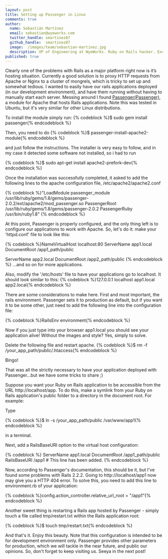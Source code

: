 ```yaml
---
layout: post
title: Setting up Passenger in Linux
comments: true
author:
  name: Sebastián Martínez
  email: sebastian@wyeworks.com
  twitter_handle: smartinez87
  github_handle:  smartinez87
  image:  /images/team/sebastian-martinez.jpg
  description: VP of Engineering at WyeWorks. Ruby on Rails hacker. ExceptionNotification maintainer. Coffee & bacon lover.
published: true
---
```

Clearly one of the problems with Rails as a major platform right now is it’s hosting situation. Currently a good solution is to proxy HTTP requests from Apache or Nginx to a cluster of mongrels, which is tricky to set up and somewhat tedious. I wanted to easily have our rails applications deployed (in our development environment), and have them running without having to manually start each server. Messing around I found [Passenger(Passenger)](https://www.phusionpassenger.com/), a module for Apache that hosts Rails applications. Note this was tested in Ubuntu, but it's very similar for other Linux distributions.

<!--more-->

To install the module simply run:
{% codeblock %}$ sudo gem install passenger{% endcodeblock %}

Then, you need to do
{% codeblock %}$ passenger-install-apache2-module{% endcodeblock %}

and just follow the instructions. The installer is very easy to follow, and in my case it detected some software not installed, so i had to run 

{% codeblock %}$ sudo apt-get install apache2-prefork-dev{% endcodeblock %}

Once the installation was successfully completed, it asked to add the following lines to the apache configuration file, /etc/apache2/apache2.conf

{% codeblock %}"LoadModule passenger_module /usr/lib/ruby/gems/1.8/gems/passenger-2.0.2/ext/apache2/mod_passenger.so
PassengerRoot /usr/lib/ruby/gems/1.8/gems/passenger-2.0.2
PassengerRuby /usr/bin/ruby1.8"
{% endcodeblock %}

At this point, Passenger is properly configured, and the only thing left is to configure our applications to work with Apache.
So, let's do it: make your 'httpd.conf' file to look like this:

{% codeblock %}NameVirtualHost localhost:80
<VirtualHost localhost:80>
      ServerName app1.local
      DocumentRoot /app1_path/public
</VirtualHost>

<VirtualHost localhost:80>
      ServerName app2.local
      DocumentRoot /app2_path/public
</VirtualHost>
{% endcodeblock %}
...and so on for more applications.

Also, modify the '/etc/hosts' file to have your applications go to localhost. It should look similar to this:
{% codeblock %}127.0.0.1       localhost app1.local app2.local{% endcodeblock %}

There are some considerations to make here. First and most important, the rails environment. Passenger sets it to production as default, but if you want it to be some other, just need to add the following line into the configuration file:

{% codeblock %}RailsEnv environment{% endcodeblock %}

Now if you just type into your browser app1.local you should see your application alive!
Without the images and style? Yes, simply to solve.

Delete the following file and restart apache.
{% codeblock %}$ rm -f /your_app_path/public/.htaccess{% endcodeblock %} 

Bingo!

That was all the strictly necessary to have your application deployed with Passenger...but we have some tricks to share ;)

Suppose you want your Ruby on Rails application to be accessible from the URL http://localhost/app.
To do this, make a symlink from your Ruby on Rails application's public folder to a directory in the document root. For example:

Type

{% codeblock %}$ ln -s /your_app_path/public /var/www/app1{% endcodeblock %}

in a terminal.

Next, add a RailsBaseURI option to the virtual host configuration:

{% codeblock %}
<VirtualHost localhost:80>
    ServerName app1.local
    DocumentRoot /app1_path/public
    RailsBaseURI /app1                # This line has been added.
</VirtualHost>
{% endcodeblock %}

Now, according to Passenger's documentation, this should be it, but I've found some problems with Rails 2.2.2. Going to http://localhost/app1 now may give you a HTTP 404 error. To solve this, you need to add this line to environment.rb of your application:

{% codeblock %}config.action_controller.relative_url_root = "/app1"{% endcodeblock %}

Another sweet thing is restarting a Rails app hosted by Passenger - simply touch a file called tmp/restart.txt within the Rails application root:

{% codeblock %}$ touch tmp/restart.txt{% endcodeblock %}

And that's it. Enjoy this beauty.
Note that this configuration is intended to be for development environment only. Passenger provides other parameters for production, which we will tackle in the near future, and public our opinions. So, don't forget to keep visiting us. Seeya in the next post!
